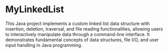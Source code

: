 # MyLinkedList
 This Java project implements a custom linked list data structure with insertion, deletion, traversal, and file reading functionalities, allowing users to interactively manipulate data through a command-line interface. It demonstrates fundamental concepts of data structures, file I/O, and user input handling in Java programming.
